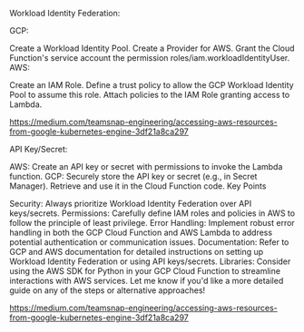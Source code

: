 Workload Identity Federation:

GCP:

Create a Workload Identity Pool.
Create a Provider for AWS.
Grant the Cloud Function's service account the permission roles/iam.workloadIdentityUser.
AWS:

Create an IAM Role.
Define a trust policy to allow the GCP Workload Identity Pool to assume this role.
Attach policies to the IAM Role granting access to Lambda.

https://medium.com/teamsnap-engineering/accessing-aws-resources-from-google-kubernetes-engine-3df21a8ca297


API Key/Secret:

AWS:
Create an API key or secret with permissions to invoke the Lambda function.
GCP:
Securely store the API key or secret (e.g., in Secret Manager).
Retrieve and use it in the Cloud Function code.
Key Points

Security: Always prioritize Workload Identity Federation over API keys/secrets.
Permissions: Carefully define IAM roles and policies in AWS to follow the principle of least privilege.
Error Handling: Implement robust error handling in both the GCP Cloud Function and AWS Lambda to address potential authentication or communication issues.
Documentation: Refer to GCP and AWS documentation for detailed instructions on setting up Workload Identity Federation or using API keys/secrets.
Libraries: Consider using the AWS SDK for Python in your GCP Cloud Function to streamline interactions with AWS services.
Let me know if you'd like a more detailed guide on any of the steps or alternative approaches!

https://medium.com/teamsnap-engineering/accessing-aws-resources-from-google-kubernetes-engine-3df21a8ca297